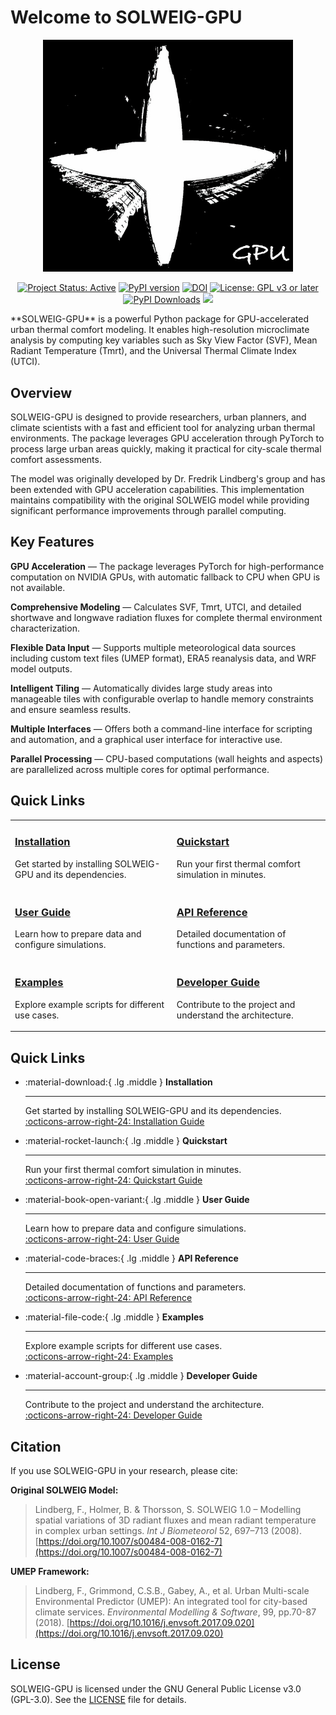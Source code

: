 # Welcome to SOLWEIG-GPU

<p align="center">
  <img src="https://raw.githubusercontent.com/nvnsudharsan/solweig-gpu/main/Logo_solweig.jpg" alt="SOLWEIG Logo" width="400"/>
</p>
<p align="center">
  <a href="https://www.repostatus.org/#active"><img src="https://www.repostatus.org/badges/latest/active.svg" alt="Project Status: Active"></a>
  <a href="https://pypi.org/project/solweig-gpu/"><img src="https://badge.fury.io/py/solweig-gpu.svg" alt="PyPI version"></a>
  <a href="https://doi.org/10.5281/zenodo.17048978"><img src="https://zenodo.org/badge/DOI/10.5281/zenodo.17048978.svg" alt="DOI"></a>
  <!-- <a href="https://anaconda.org/conda-forge/solweig-gpu"><img src="https://anaconda.org/conda-forge/solweig-gpu/badges/version.svg" alt="Conda version"></a> -->
  <a href="https://www.gnu.org/licenses/gpl-3.0"><img src="https://img.shields.io/badge/License-GPLv3+-blue.svg" alt="License: GPL v3 or later"></a>
  <a href="https://pepy.tech/project/solweig-gpu"><img src="https://pepy.tech/badge/solweig-gpu" alt="PyPI Downloads"></a>
  <a href="https://joss.theoj.org/papers/27faa2bf5f6058d981df8b565f8e9a34"><img src="https://joss.theoj.org/papers/27faa2bf5f6058d981df8b565f8e9a34/status.svg"></a>
</p>
**SOLWEIG-GPU** is a powerful Python package for GPU-accelerated urban thermal comfort modeling. It enables high-resolution microclimate analysis by computing key variables such as Sky View Factor (SVF), Mean Radiant Temperature (Tmrt), and the Universal Thermal Climate Index (UTCI).

## Overview

SOLWEIG-GPU is designed to provide researchers, urban planners, and climate scientists with a fast and efficient tool for analyzing urban thermal environments. The package leverages GPU acceleration through PyTorch to process large urban areas quickly, making it practical for city-scale thermal comfort assessments.

The model was originally developed by Dr. Fredrik Lindberg's group and has been extended with GPU acceleration capabilities. This implementation maintains compatibility with the original SOLWEIG model while providing significant performance improvements through parallel computing.

## Key Features

**GPU Acceleration** — The package leverages PyTorch for high-performance computation on NVIDIA GPUs, with automatic fallback to CPU when GPU is not available.

**Comprehensive Modeling** — Calculates SVF, Tmrt, UTCI, and detailed shortwave and longwave radiation fluxes for complete thermal environment characterization.

**Flexible Data Input** — Supports multiple meteorological data sources including custom text files (UMEP format), ERA5 reanalysis data, and WRF model outputs.

**Intelligent Tiling** — Automatically divides large study areas into manageable tiles with configurable overlap to handle memory constraints and ensure seamless results.

**Multiple Interfaces** — Offers both a command-line interface for scripting and automation, and a graphical user interface for interactive use.

**Parallel Processing** — CPU-based computations (wall heights and aspects) are parallelized across multiple cores for optimal performance.

## Quick Links

<table>
<tr>
<td>

### [**Installation**](./installation.md)
Get started by installing SOLWEIG-GPU and its dependencies.

</td>
<td>

### [**Quickstart**](./quickstart.md)
Run your first thermal comfort simulation in minutes.

</td>
</tr>

<tr>
<td>

### [**User Guide**](./user_guide.md)
Learn how to prepare data and configure simulations.

</td>
<td>

### [**API Reference**](https://github.com/nvnsudharsan/solweig-gpu/blob/updates/docs/api_reference.md)
Detailed documentation of functions and parameters.

</td>
</tr>

<tr>
<td>

### [**Examples**](https://github.com/nvnsudharsan/solweig-gpu/blob/updates/docs/examples.md)
Explore example scripts for different use cases.

</td>
<td>

### [**Developer Guide**](https://github.com/nvnsudharsan/solweig-gpu/blob/updates/docs/developer_guide.md)
Contribute to the project and understand the architecture.

</td>
</tr>
</table>


## Quick Links

<div class="grid cards" markdown>

-   :material-download:{ .lg .middle } **Installation**
    
    ---
    
    Get started by installing SOLWEIG-GPU and its dependencies.  
    [:octicons-arrow-right-24: Installation Guide](installation/)

-   :material-rocket-launch:{ .lg .middle } **Quickstart**
    
    ---
    
    Run your first thermal comfort simulation in minutes.  
    [:octicons-arrow-right-24: Quickstart Guide](quickstart/)

-   :material-book-open-variant:{ .lg .middle } **User Guide**
    
    ---
    
    Learn how to prepare data and configure simulations.  
    [:octicons-arrow-right-24: User Guide](user_guide/)

-   :material-code-braces:{ .lg .middle } **API Reference**
    
    ---
    
    Detailed documentation of functions and parameters.  
    [:octicons-arrow-right-24: API Reference](api_reference/)

-   :material-file-code:{ .lg .middle } **Examples**
    
    ---
    
    Explore example scripts for different use cases.  
    [:octicons-arrow-right-24: Examples](examples/)

-   :material-account-group:{ .lg .middle } **Developer Guide**
    
    ---
    
    Contribute to the project and understand the architecture.  
    [:octicons-arrow-right-24: Developer Guide](developer_guide/)

</div>


## Citation

If you use SOLWEIG-GPU in your research, please cite:

**Original SOLWEIG Model:**
> Lindberg, F., Holmer, B. & Thorsson, S. SOLWEIG 1.0 – Modelling spatial variations of 3D radiant fluxes and mean radiant temperature in complex urban settings. *Int J Biometeorol* 52, 697–713 (2008). [https://doi.org/10.1007/s00484-008-0162-7](https://doi.org/10.1007/s00484-008-0162-7)

**UMEP Framework:**
> Lindberg, F., Grimmond, C.S.B., Gabey, A., et al. Urban Multi-scale Environmental Predictor (UMEP): An integrated tool for city-based climate services. *Environmental Modelling & Software*, 99, pp.70-87 (2018). [https://doi.org/10.1016/j.envsoft.2017.09.020](https://doi.org/10.1016/j.envsoft.2017.09.020)

## License

SOLWEIG-GPU is licensed under the GNU General Public License v3.0 (GPL-3.0). See the [LICENSE](https://github.com/nvnsudharsan/SOLWEIG-GPU/blob/main/LICENSE) file for details.


